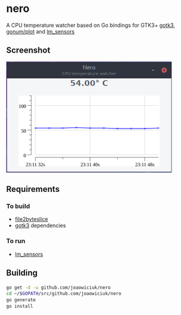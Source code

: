 # nero

A CPU temperature watcher based on Go bindings for GTK3+ [gotk3](https://github.com/gotk3/gotk3), [gonum/plot](https://github.com/gonum/plot) and [lm_sensors](https://github.com/lm-sensors/lm-sensors)

## Screenshot
![Application screenshot](./resources/image/screenshot.png "Nero")

## Requirements
### To build
* [file2byteslice](https://github.com/hajimehoshi/file2byteslice)
* [gotk3](https://github.com/gotk3/gotk3) dependencies

### To run
* [lm_sensors](https://github.com/lm-sensors/lm-sensors)

## Building

```bash
go get -d -u github.com/joaowiciuk/nero
cd ~/$GOPATH/src/github.com/joaowiciuk/nero
go generate
go install
```
